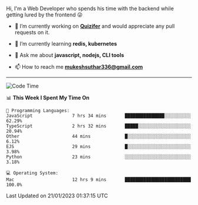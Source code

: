 Hi, I'm a Web Developer who spends his time with the backend while getting lured by the frontend 😜

- 🔭 I’m currently working on **[Quizifer](https://github.com/SutharMukesh/Quizifer/)** and would appreciate any pull requests on it.

- 🌱 I’m currently learning **redis, kubernetes**

- 💬 Ask me about **javascript, nodejs, CLI tools**

- 📫 How to reach me **mukeshsuthar336@gmail.com**

---
<!--START_SECTION:waka-->
![Code Time](http://img.shields.io/badge/Code%20Time-2%2C089%20hrs%2020%20mins-blue)

📊 **This Week I Spent My Time On** 

```text
💬 Programming Languages: 
JavaScript               7 hrs 34 mins       ███████████████░░░░░░░░░░   62.29% 
TypeScript               2 hrs 32 mins       █████░░░░░░░░░░░░░░░░░░░░   20.94% 
Other                    44 mins             █░░░░░░░░░░░░░░░░░░░░░░░░   6.12% 
EJS                      29 mins             █░░░░░░░░░░░░░░░░░░░░░░░░   3.98% 
Python                   23 mins             ░░░░░░░░░░░░░░░░░░░░░░░░░   3.18%

💻 Operating System: 
Mac                      12 hrs 9 mins       █████████████████████████   100.0%

```


 Last Updated on 21/01/2023 01:37:15 UTC
<!--END_SECTION:waka-->
